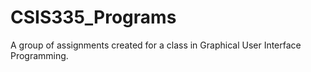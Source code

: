 # CSIS335_Programs
A group of assignments created for a class in Graphical User Interface Programming.
